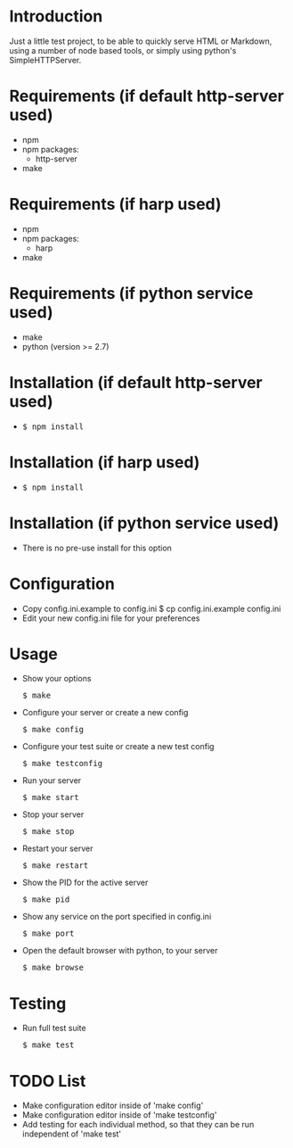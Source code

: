 # Introduction

Just a little test project, to be able to quickly serve HTML or Markdown, using
a number of node based tools, or simply using python's SimpleHTTPServer.

# Requirements (if default http-server used)

  * npm
  * npm packages:
    * http-server
  * make

# Requirements (if harp used)

  * npm
  * npm packages:
    * harp
  * make

# Requirements (if python service used)

  * make
  * python (version >= 2.7)

# Installation (if default http-server used)

  * <pre>$ npm install</pre>

# Installation (if harp used)

  * <pre>$ npm install</pre>

# Installation (if python service used)

  * There is no pre-use install for this option

# Configuration

  * Copy config.ini.example to config.ini
  $ cp config.ini.example config.ini
  * Edit your new config.ini file for your preferences

# Usage

  * Show your options
    <pre>$ make</pre>
  * Configure your server or create a new config
    <pre>$ make config</pre>
  * Configure your test suite or create a new test config
    <pre>$ make testconfig</pre>
  * Run your server
    <pre>$ make start</pre>
  * Stop your server
    <pre>$ make stop</pre>
  * Restart your server
    <pre>$ make restart</pre>
  * Show the PID for the active server
    <pre>$ make pid</pre>
  * Show any service on the port specified in config.ini
    <pre>$ make port</pre>
  * Open the default browser with python, to your server
    <pre>$ make browse</pre>

# Testing

  * Run full test suite
    <pre>$ make test</pre>

# TODO List

  * Make configuration editor inside of 'make config'
  * Make configuration editor inside of 'make testconfig'
  * Add testing for each individual method, so that they can be run independent of 'make test'
